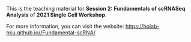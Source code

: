 This is the teaching material for **Session 2: Fundamentals of scRNASeq Analysis** of **2021 Single Cell Workshop**.

For more information, you can visit the website: https://holab-hku.github.io//Fundamental-scRNA/
